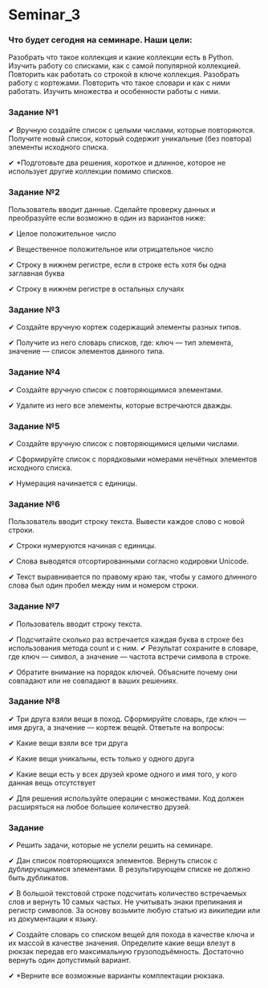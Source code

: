 # Seminar_3

### Что будет сегодня на семинаре. Наши цели:

Разобрать что такое коллекция и какие коллекции есть в Python.
Изучить работу со списками, как с самой популярной коллекцией.
Повторить как работать со строкой в ключе коллекция.
Разобрать работу с кортежами.
Повторить что такое словари и как с ними работать.
Изучить множества и особенности работы с ними.


### Задание №1

✔ Вручную создайте список с целыми числами, которые повторяются. Получите новый список, который содержит
уникальные (без повтора) элементы исходного списка.

✔ *Подготовьте два решения, короткое и длинное, которое не использует другие коллекции помимо списков.

### Задание №2

Пользователь вводит данные. Сделайте проверку данных и преобразуйте если возможно в один из вариантов ниже:

✔ Целое положительное число

✔ Вещественное положительное или отрицательное число

✔ Строку в нижнем регистре, если в строке есть хотя бы одна заглавная буква

✔ Строку в нижнем регистре в остальных случаях

### Задание №3

✔ Создайте вручную кортеж содержащий элементы разных типов.

✔ Получите из него словарь списков, где: ключ — тип элемента, значение — список элементов данного типа.

### Задание №4

✔ Создайте вручную список с повторяющимися элементами.

✔ Удалите из него все элементы, которые встречаются дважды.

### Задание №5

✔ Создайте вручную список с повторяющимися целыми числами.

✔ Сформируйте список с порядковыми номерами нечётных элементов исходного списка.

✔ Нумерация начинается с единицы.

### Задание №6

Пользователь вводит строку текста. Вывести каждое слово с новой строки.

✔ Строки нумеруются начиная с единицы.

✔ Слова выводятся отсортированными согласно кодировки Unicode.

✔ Текст выравнивается по правому краю так, чтобы у самого длинного
слова был один пробел между ним и номером строки.

### Задание №7

✔ Пользователь вводит строку текста.

✔ Подсчитайте сколько раз встречается каждая буква в строке без использования метода count и с ним.
✔ Результат сохраните в словаре, где ключ — символ, а значение — частота встречи символа в строке.

✔ Обратите внимание на порядок ключей. Объясните почему они совпадают или не совпадают в ваших решениях.

### Задание №8

✔ Три друга взяли вещи в поход. Сформируйте словарь, где ключ — имя друга, а значение — кортеж вещей.
Ответьте на вопросы:

✔ Какие вещи взяли все три друга

✔ Какие вещи уникальны, есть только у одного друга

✔ Какие вещи есть у всех друзей кроме одного и имя того, у кого данная вещь отсутствует

✔ Для решения используйте операции с множествами. Код должен расширяться на любое большее количество друзей.

### Задание

✔ Решить задачи, которые не успели решить на семинаре.

✔ Дан список повторяющихся элементов. Вернуть список с дублирующимися элементами. В результирующем списке
не должно быть дубликатов.

✔ В большой текстовой строке подсчитать количество встречаемых слов и вернуть 10 самых частых. 
Не учитывать знаки препинания и регистр символов. За основу возьмите любую статью из википедии или из документации к 
языку.

✔ Создайте словарь со списком вещей для похода в качестве ключа и их массой в качестве значения. Определите какие
вещи влезут в рюкзак передав его максимальную грузоподъёмность. Достаточно вернуть один допустимый вариант.

✔ *Верните все возможные варианты комплектации рюкзака.
